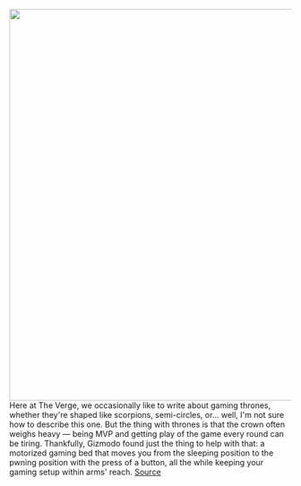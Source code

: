 <img src='https://cdn.vox-cdn.com/thumbor/_SN_sLcK0PNgnF8fcSGLpSUA1bs=/0x0:1675x1340/1200x0/filters:focal(0x0:1675x1340):no_upscale()/cdn.vox-cdn.com/uploads/chorus_asset/file/23377502/top_03.jpg' width='700px' /><br/>
Here at The Verge, we occasionally like to write about gaming thrones, whether they're shaped like scorpions, semi-circles, or... well, I'm not sure how to describe this one. But the thing with thrones is that the crown often weighs heavy — being MVP and getting play of the game every round can be tiring. Thankfully, Gizmodo found just the thing to help with that: a motorized gaming bed that moves you from the sleeping position to the pwning position with the press of a button, all the while keeping your gaming setup within arms' reach.
<a href='https://www.theverge.com/2022/4/8/23017239/electric-gaming-bed-bauhutte-motorized-desk-station'> Source <a/>
